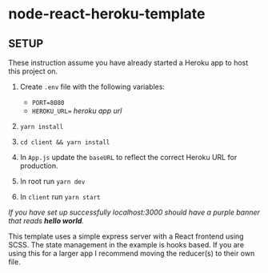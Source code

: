 # node-react-heroku-template

## SETUP

These instruction assume you have already started a Heroku app to host this project on.

1. Create `.env` file with the following variables:
	* `PORT=8080` 
	* `HEROKU_URL=` *heroku app url*

2. ```yarn install```
3. ```cd client && yarn install```
4. In `App.js` update the `baseURL` to reflect the correct Heroku URL for production.

5. In root run ```yarn dev```

6. In `client` run ```yarn start```

*If you have set up successfully localhost:3000 should have a purple banner that reads **hello world**.*

This template uses a simple express server with a React frontend using SCSS. The state management in the example is hooks based. If you are using this for a larger app I recommend moving the reducer(s) to their own file.
